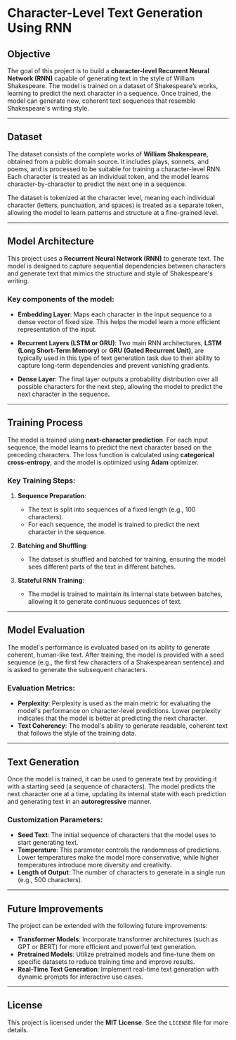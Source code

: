 
# **Character-Level Text Generation Using RNN**

## **Objective**

The goal of this project is to build a **character-level Recurrent Neural Network (RNN)** capable of generating text in the style of William Shakespeare. The model is trained on a dataset of Shakespeare’s works, learning to predict the next character in a sequence. Once trained, the model can generate new, coherent text sequences that resemble Shakespeare's writing style.

---

## **Dataset**

The dataset consists of the complete works of **William Shakespeare**, obtained from a public domain source. It includes plays, sonnets, and poems, and is processed to be suitable for training a character-level RNN. Each character is treated as an individual token, and the model learns character-by-character to predict the next one in a sequence.


The dataset is tokenized at the character level, meaning each individual character (letters, punctuation, and spaces) is treated as a separate token, allowing the model to learn patterns and structure at a fine-grained level.

---

## **Model Architecture**

This project uses a **Recurrent Neural Network (RNN)** to generate text. The model is designed to capture sequential dependencies between characters and generate text that mimics the structure and style of Shakespeare's writing.

### Key components of the model:

- **Embedding Layer**: Maps each character in the input sequence to a dense vector of fixed size. This helps the model learn a more efficient representation of the input.
  
- **Recurrent Layers (LSTM or GRU)**: Two main RNN architectures, **LSTM (Long Short-Term Memory)** or **GRU (Gated Recurrent Unit)**, are typically used in this type of text generation task due to their ability to capture long-term dependencies and prevent vanishing gradients.
  
- **Dense Layer**: The final layer outputs a probability distribution over all possible characters for the next step, allowing the model to predict the next character in the sequence.

---

## **Training Process**

The model is trained using **next-character prediction**. For each input sequence, the model learns to predict the next character based on the preceding characters. The loss function is calculated using **categorical cross-entropy**, and the model is optimized using **Adam** optimizer.

### Key Training Steps:

1. **Sequence Preparation**: 
   - The text is split into sequences of a fixed length (e.g., 100 characters).
   - For each sequence, the model is trained to predict the next character in the sequence.
  
2. **Batching and Shuffling**:
   - The dataset is shuffled and batched for training, ensuring the model sees different parts of the text in different batches.
  
3. **Stateful RNN Training**:
   - The model is trained to maintain its internal state between batches, allowing it to generate continuous sequences of text.

---

## **Model Evaluation**

The model's performance is evaluated based on its ability to generate coherent, human-like text. After training, the model is provided with a seed sequence (e.g., the first few characters of a Shakespearean sentence) and is asked to generate the subsequent characters.

### Evaluation Metrics:

- **Perplexity**: Perplexity is used as the main metric for evaluating the model's performance on character-level predictions. Lower perplexity indicates that the model is better at predicting the next character.
- **Text Coherency**: The model's ability to generate readable, coherent text that follows the style of the training data.
  
---

## **Text Generation**

Once the model is trained, it can be used to generate text by providing it with a starting seed (a sequence of characters). The model predicts the next character one at a time, updating its internal state with each prediction and generating text in an **autoregressive** manner.

### Customization Parameters:

- **Seed Text**: The initial sequence of characters that the model uses to start generating text.
- **Temperature**: This parameter controls the randomness of predictions. Lower temperatures make the model more conservative, while higher temperatures introduce more diversity and creativity.
- **Length of Output**: The number of characters to generate in a single run (e.g., 500 characters).

---

## **Future Improvements**

The project can be extended with the following future improvements:

- **Transformer Models**: Incorporate transformer architectures (such as GPT or BERT) for more efficient and powerful text generation.
- **Pretrained Models**: Utilize pretrained models and fine-tune them on specific datasets to reduce training time and improve results.
- **Real-Time Text Generation**: Implement real-time text generation with dynamic prompts for interactive use cases.

---


## **License**

This project is licensed under the **MIT License**. See the `LICENSE` file for more details.
